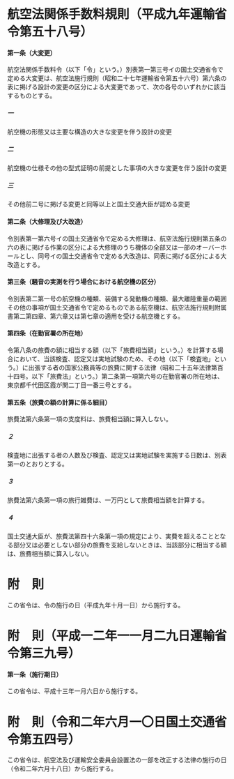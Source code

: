 # 航空法関係手数料規則（平成九年運輸省令第五十八号）
#### 第一条（大変更）
航空法関係手数料令（以下「令」という。）別表第一第三号イの国土交通省令で定める大変更は、航空法施行規則（昭和二十七年運輸省令第五十六号）第六条の表に掲げる設計の変更の区分による大変更であって、次の各号のいずれかに該当するものとする。
##### 一
航空機の形態又は主要な構造の大きな変更を伴う設計の変更
##### 二
航空機の仕様その他の型式証明の前提とした事項の大きな変更を伴う設計の変更
##### 三
その他前二号に掲げる変更と同等以上と国土交通大臣が認める変更
#### 第二条（大修理及び大改造）
令別表第一第六号イの国土交通省令で定める大修理は、航空法施行規則第五条の六の表に掲げる作業の区分による大修理のうち機体の全部又は一部のオーバーホールとし、同号イの国土交通省令で定める大改造は、同表に掲げる区分による大改造とする。
#### 第三条（騒音の実測を行う場合における航空機の区分）
令別表第二第一号の航空機の種類、装備する発動機の種類、最大離陸重量の範囲その他の事項が国土交通省令で定めるものである航空機は、航空法施行規則附属書第二第四章、第六章又は第七章の適用を受ける航空機とする。
#### 第四条（在勤官署の所在地）
令第八条の旅費の額に相当する額（以下「旅費相当額」という。）を計算する場合において、当該検査、認定又は実地試験のため、その地（以下「検査地」という。）に出張する者の国家公務員等の旅費に関する法律（昭和二十五年法律第百十四号。以下「旅費法」という。）第二条第一項第六号の在勤官署の所在地は、東京都千代田区霞が関二丁目一番三号とする。
#### 第五条（旅費の額の計算に係る細目）
旅費法第六条第一項の支度料は、旅費相当額に算入しない。
##### ２
検査地に出張する者の人数及び検査、認定又は実地試験を実施する日数は、別表第一のとおりとする。
##### ３
旅費法第六条第一項の旅行雑費は、一万円として旅費相当額を計算する。
##### ４
国土交通大臣が、旅費法第四十六条第一項の規定により、実費を超えることとなる部分又は必要としない部分の旅費を支給しないときは、当該部分に相当する額は、旅費相当額に算入しない。
# 附　則
この省令は、令の施行の日（平成九年十月一日）から施行する。
# 附　則（平成一二年一一月二九日運輸省令第三九号）
#### 第一条（施行期日）
この省令は、平成十三年一月六日から施行する。
# 附　則（令和二年六月一〇日国土交通省令第五四号）
この省令は、航空法及び運輸安全委員会設置法の一部を改正する法律の施行の日（令和二年六月十八日）から施行する。

